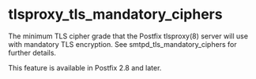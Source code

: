 # tlsproxy_tls_mandatory_ciphers 

 The minimum TLS cipher grade that the Postfix tlsproxy(8) server
will use with mandatory TLS encryption. See smtpd_tls_mandatory_ciphers
for further details. 

 This feature is available in Postfix 2.8 and later. 


